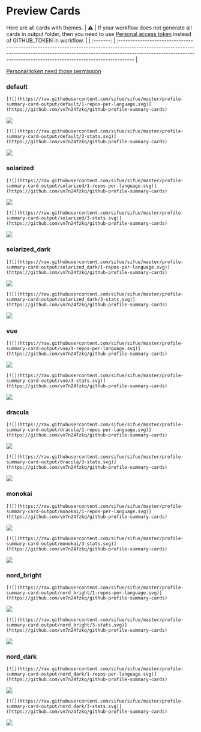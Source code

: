 
# Preview Cards

Here are all cards with themes.
| :warning: | If your workflow does not generate all cards in output folder, then you need to use [Personal access token](https://docs.github.com/en/actions/configuring-and-managing-workflows/creating-and-storing-encrypted-secrets) instead of GITHUB_TOKEN in workflow. |
| :-------: | :------------------------------------------------------------------------------------------------------------------------------------------------------------------------------------------------------------------------------------------------ |

[Personal token need those permission](https://github.com/vn7n24fzkq/github-profile-summary-cards/wiki/Personal-access-token-permissions)


### default


```
[![](https://raw.githubusercontent.com/sifue/sifue/master/profile-summary-card-output/default/1-repos-per-language.svg)](https://github.com/vn7n24fzkq/github-profile-summary-cards)
```
![](https://raw.githubusercontent.com/sifue/sifue/master/profile-summary-card-output/default/1-repos-per-language.svg)


```
[![](https://raw.githubusercontent.com/sifue/sifue/master/profile-summary-card-output/default/3-stats.svg)](https://github.com/vn7n24fzkq/github-profile-summary-cards)
```
![](https://raw.githubusercontent.com/sifue/sifue/master/profile-summary-card-output/default/3-stats.svg)


### solarized


```
[![](https://raw.githubusercontent.com/sifue/sifue/master/profile-summary-card-output/solarized/1-repos-per-language.svg)](https://github.com/vn7n24fzkq/github-profile-summary-cards)
```
![](https://raw.githubusercontent.com/sifue/sifue/master/profile-summary-card-output/solarized/1-repos-per-language.svg)


```
[![](https://raw.githubusercontent.com/sifue/sifue/master/profile-summary-card-output/solarized/3-stats.svg)](https://github.com/vn7n24fzkq/github-profile-summary-cards)
```
![](https://raw.githubusercontent.com/sifue/sifue/master/profile-summary-card-output/solarized/3-stats.svg)


### solarized_dark


```
[![](https://raw.githubusercontent.com/sifue/sifue/master/profile-summary-card-output/solarized_dark/1-repos-per-language.svg)](https://github.com/vn7n24fzkq/github-profile-summary-cards)
```
![](https://raw.githubusercontent.com/sifue/sifue/master/profile-summary-card-output/solarized_dark/1-repos-per-language.svg)


```
[![](https://raw.githubusercontent.com/sifue/sifue/master/profile-summary-card-output/solarized_dark/3-stats.svg)](https://github.com/vn7n24fzkq/github-profile-summary-cards)
```
![](https://raw.githubusercontent.com/sifue/sifue/master/profile-summary-card-output/solarized_dark/3-stats.svg)


### vue


```
[![](https://raw.githubusercontent.com/sifue/sifue/master/profile-summary-card-output/vue/1-repos-per-language.svg)](https://github.com/vn7n24fzkq/github-profile-summary-cards)
```
![](https://raw.githubusercontent.com/sifue/sifue/master/profile-summary-card-output/vue/1-repos-per-language.svg)


```
[![](https://raw.githubusercontent.com/sifue/sifue/master/profile-summary-card-output/vue/3-stats.svg)](https://github.com/vn7n24fzkq/github-profile-summary-cards)
```
![](https://raw.githubusercontent.com/sifue/sifue/master/profile-summary-card-output/vue/3-stats.svg)


### dracula


```
[![](https://raw.githubusercontent.com/sifue/sifue/master/profile-summary-card-output/dracula/1-repos-per-language.svg)](https://github.com/vn7n24fzkq/github-profile-summary-cards)
```
![](https://raw.githubusercontent.com/sifue/sifue/master/profile-summary-card-output/dracula/1-repos-per-language.svg)


```
[![](https://raw.githubusercontent.com/sifue/sifue/master/profile-summary-card-output/dracula/3-stats.svg)](https://github.com/vn7n24fzkq/github-profile-summary-cards)
```
![](https://raw.githubusercontent.com/sifue/sifue/master/profile-summary-card-output/dracula/3-stats.svg)


### monokai


```
[![](https://raw.githubusercontent.com/sifue/sifue/master/profile-summary-card-output/monokai/1-repos-per-language.svg)](https://github.com/vn7n24fzkq/github-profile-summary-cards)
```
![](https://raw.githubusercontent.com/sifue/sifue/master/profile-summary-card-output/monokai/1-repos-per-language.svg)


```
[![](https://raw.githubusercontent.com/sifue/sifue/master/profile-summary-card-output/monokai/3-stats.svg)](https://github.com/vn7n24fzkq/github-profile-summary-cards)
```
![](https://raw.githubusercontent.com/sifue/sifue/master/profile-summary-card-output/monokai/3-stats.svg)


### nord_bright


```
[![](https://raw.githubusercontent.com/sifue/sifue/master/profile-summary-card-output/nord_bright/1-repos-per-language.svg)](https://github.com/vn7n24fzkq/github-profile-summary-cards)
```
![](https://raw.githubusercontent.com/sifue/sifue/master/profile-summary-card-output/nord_bright/1-repos-per-language.svg)


```
[![](https://raw.githubusercontent.com/sifue/sifue/master/profile-summary-card-output/nord_bright/3-stats.svg)](https://github.com/vn7n24fzkq/github-profile-summary-cards)
```
![](https://raw.githubusercontent.com/sifue/sifue/master/profile-summary-card-output/nord_bright/3-stats.svg)


### nord_dark


```
[![](https://raw.githubusercontent.com/sifue/sifue/master/profile-summary-card-output/nord_dark/1-repos-per-language.svg)](https://github.com/vn7n24fzkq/github-profile-summary-cards)
```
![](https://raw.githubusercontent.com/sifue/sifue/master/profile-summary-card-output/nord_dark/1-repos-per-language.svg)


```
[![](https://raw.githubusercontent.com/sifue/sifue/master/profile-summary-card-output/nord_dark/3-stats.svg)](https://github.com/vn7n24fzkq/github-profile-summary-cards)
```
![](https://raw.githubusercontent.com/sifue/sifue/master/profile-summary-card-output/nord_dark/3-stats.svg)

